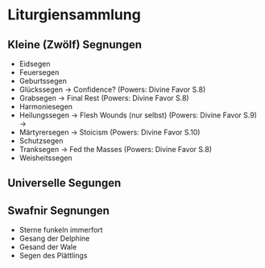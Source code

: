 # Liturgiensammlung

## Kleine (Zwölf) Segnungen
- Eidsegen
- Feuersegen
- Geburtssegen
- Glückssegen -> Confidence? (Powers: Divine Favor S.8)
- Grabsegen -> Final Rest (Powers: Divine Favor S.8)
- Harmoniesegen
- Heilungssegen -> Flesh Wounds (nur selbst) (Powers: Divine Favor S.9)
                -> 
- Märtyrersegen -> Stoicism (Powers: Divine Favor S.10)
- Schutzsegen
- Tranksegen -> Fed the Masses (Powers: Divine Favor S.8)
- Weisheitssegen

## Universelle Segungen

## Swafnir Segnungen
- Sterne funkeln immerfort
- Gesang der Delphine
- Gesand der Wale
- Segen des Plättlings
